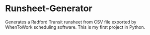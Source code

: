 # Runsheet-Generator
Generates a Radford Transit runsheet from CSV file exported by WhenToWork scheduling software. This is my first project in Python.
